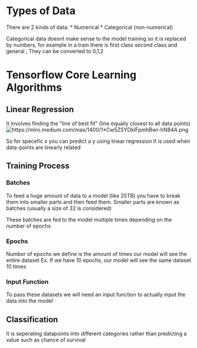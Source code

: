 # Types of Data
There are 2 kinds of data:
    * Numerical
    * Categorical (non-numerical)

Categorical data doesnt make sense to the model training so it is replaced by numbers, 
for example in a train there is first class second class and general , They can be converted to 0,1,2

# Tensorflow Core Learning Algorithms


## Linear Regression
It involves finding the "line of best fit" (line equally closest to all data points)
<img src = "https://miro.medium.com/max/1400/1*Cw5ZSYDkIFpmhBwr-hN84A.png" alt="https://miro.medium.com/max/1400/1*Cw5ZSYDkIFpmhBwr-hN84A.png">

So for specefic x you can predict a y using linear regression
It is used when data-points are linearly related

## Training Process

### Batches
To feed a huge amount of data to a model (like 25TB) you have to break them into smaller parts and then feed them.
Smaller parts are known as batches (usually a size of 32 is considered)

These batches are fed to the model multiple times depending on the number of epochs

### Epochs 
Number of epochs we define is the amount of times our model will see the entire dataset
Ex. If we have 10 epochs, our model will see the same dataset 10 times

### Input Function
To pass these datasets we will need an input function to actually input the data into the model

## Classification

It is seperating datapoints into different categories rather than predicting a value such as chance of survival
